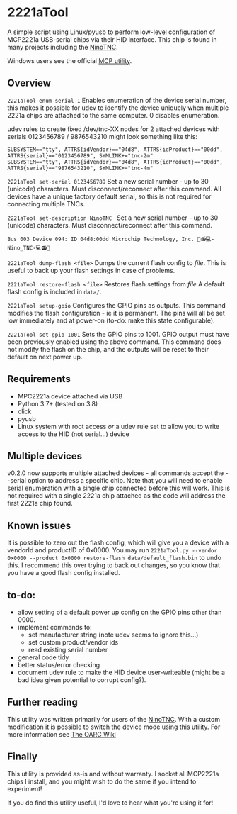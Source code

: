 # 2221aTool

A simple script using Linux/pyusb to perform low-level configuration of MCP2221a USB-serial chips via their HID 
interface. This chip is found in many projects including the [NinoTNC](https://tarpn.net/t/nino-tnc/nino-tnc.html). 

Windows users see the official [MCP utility](https://www.microchip.com/en-us/product/mcp2221a).

## Overview

`2221aTool enum-serial 1`
Enables enumeration of the device serial number, this makes it possible for udev to identify the device uniquely when 
multiple 2221a chips are attached to the same computer. 0 disables enumeration.

udev rules to create fixed /dev/tnc-XX nodes for 2 attached devices with serials 0123456789 / 9876543210 might look 
something like this:

```
SUBSYSTEM=="tty", ATTRS{idVendor}=="04d8", ATTRS{idProduct}=="00dd", ATTRS{serial}=="0123456789", SYMLINK+="tnc-2m"
SUBSYSTEM=="tty", ATTRS{idVendor}=="04d8", ATTRS{idProduct}=="00dd", ATTRS{serial}=="9876543210", SYMLINK+="tnc-4m"
```

`2221aTool set-serial 0123456789`
Set a new serial number - up to 30 (unicode) characters. Must disconnect/reconnect after this command.
All devices have a unique factory default serial, so this is not required for connecting multiple TNCs.

`2221aTool set-description NinoTNC `
Set a new serial number - up to 30 (unicode) characters. Must disconnect/reconnect after this command.

    Bus 003 Device 094: ID 04d8:00dd Microchip Technology, Inc. 📶📻💻-Nino_TNC-💻📻📶

`2221aTool dump-flash <file>`
Dumps the current flash config to *file*. This is useful to back up your flash settings in case of problems.

`2221aTool restore-flash <file>`
Restores flash settings from *file*
A default flash config is included in `data/`.

`2221aTool setup-gpio`
Configures the GPIO pins as outputs. This command modifies the flash configuration - ie it is 
permanent. The pins will all be set low immediately and at power-on (to-do: make this state configurable).

`2221aTool set-gpio 1001`
Sets the GPIO pins to 1001. GPIO output must have been previously enabled using the above command. This command does 
not modify the flash on the chip, and the outputs will be reset to their default on next power up.

## Requirements

* MPC2221a device attached via USB
* Python 3.7+ (tested on 3.8)
* click
* pyusb
* Linux system with root access *or* a udev rule set to allow you to write access to the HID (not serial...) device

## Multiple devices
v0.2.0 now supports multiple attached devices - all commands accept the --serial option to address a specific chip. 
Note that you will need to enable serial enumeration with a single chip connected before this will work. This is not
required with a single 2221a chip attached as the code will address the first 2221a chip found.

## Known issues
It is possible to zero out the flash config, which will give you a device with a vendorId and productID of 0x0000.
You may run `2221aTool.py --vendor 0x0000 --product 0x0000 restore-flash data/default_flash.bin` to undo this.
I recommend this over trying to back out changes, so you know that you have a good flash config installed.

## to-do:
* allow setting of a default power up config on the GPIO pins other than 0000. 
* implement commands to:
  * set manufacturer string (note udev seems to ignore this...)
  * set custom product/vendor ids
  * read existing serial number
* general code tidy
* better status/error checking
* document udev rule to make the HID device user-writeable (might be a bad idea given potential to corrupt config?).

## Further reading 
This utility was written primarily for users of the [NinoTNC](https://tarpn.net/t/nino-tnc/nino-tnc.html). 
With a custom modification it is possible to switch the device mode using this utility. 
For more information see [The OARC Wiki](https://wiki.oarc.uk/packet:ninotnc)

## Finally

This utility is provided as-is and without warranty. I socket all MCP2221a chips I install, and you might wish to do 
the same if you intend to experiment! 

If you do find this utility useful, I'd love to hear what you're using it for!